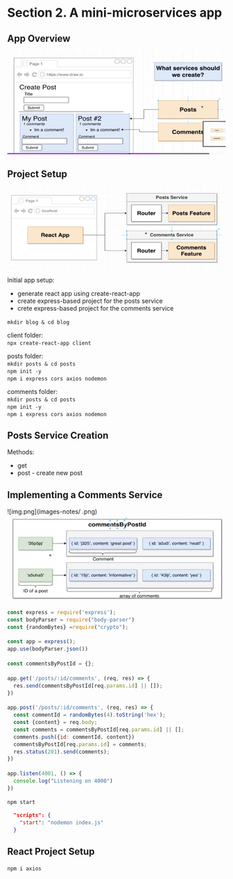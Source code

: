 # Section 2. A mini-microservices app

## App Overview

![img.png](images-notes/app-overview-1.png)

## Project Setup
![img.png](images-notes/project-setup-1.png)

Initial app setup:
- generate react app using create-react-app  
- create express-based project for the posts service
- crete express-based project for the comments service 

`mkdir blog & cd blog`  

client folder:  
`npx create-react-app client`  

posts folder:  
`mkdir posts & cd posts`  
`npm init -y`  
`npm i express cors axios nodemon`  

comments folder:  
`mkdir posts & cd posts`  
`npm init -y`  
`npm i express cors axios nodemon`  

## Posts Service Creation
Methods:
- get
- post - create new post

## Implementing a Comments Service
![img.png](images-notes/ .png)
![img.png](images-notes/comments-service-2.png)


```js
const express = require('express');
const bodyParser = require("body-parser")
const {randomBytes} =require("crypto");

const app = express();
app.use(bodyParser.json())

const commentsByPostId = {};

app.get('/posts/:id/comments', (req, res) => {
  res.send(commentsByPostId[req.params.id] || []);
})

app.post('/posts/:id/comments', (req, res) => {
  const commentId = randomBytes(4).toString('hex');
  const {content} = req.body;
  const comments = commentsByPostId[req.params.id] || [];
  comments.push({id: commentId, content})
  commentsByPostId[req.params.id] = comments;
  res.status(201).send(comments);
})

app.listen(4001, () => {
  console.log("Listening on 4000")
})
```
`npm start`

```json
  "scripts": {
    "start": "nodemon index.js"
  }
```

## React Project Setup
`npm i axios`
